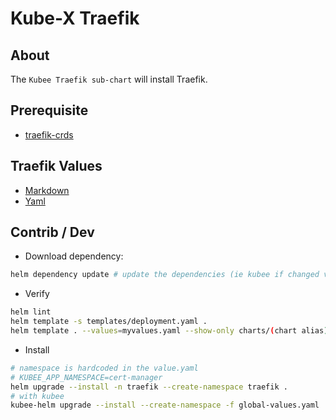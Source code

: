 # Kube-X Traefik 


## About
The `Kubee Traefik sub-chart` will install Traefik. 

## Prerequisite

* [traefik-crds](../traefik-crds/README.md)

## Traefik Values

* [Markdown](https://github.com/traefik/traefik-helm-chart/blob/master/traefik/VALUES.md)
* [Yaml](https://github.com/traefik/traefik-helm-chart/blob/master/traefik/values.yaml)


## Contrib / Dev

* Download dependency:
```bash
helm dependency update # update the dependencies (ie kubee if changed version or not)
```
* Verify
```bash
helm lint
helm template -s templates/deployment.yaml .
helm template . --values=myvalues.yaml --show-only charts/(chart alias)/templates/deployment.yaml
```
* Install
```bash
# namespace is hardcoded in the value.yaml
# KUBEE_APP_NAMESPACE=cert-manager
helm upgrade --install -n traefik --create-namespace traefik .
# with kubee
kubee-helm upgrade --install --create-namespace -f global-values.yaml  traefik .
```
